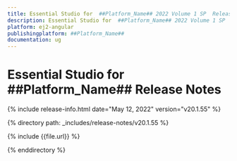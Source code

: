 ```yaml
---
title: Essential Studio for  ##Platform_Name## 2022 Volume 1 SP  Release Release Notes  
description: Essential Studio for  ##Platform_Name## 2022 Volume 1 SP  Release Release Notes  
platform: ej2-angular
publishingplatform: ##Platform_Name##
documentation: ug
---
```


# Essential Studio for  ##Platform_Name##   Release Notes  

{% include release-info.html date="May 12, 2022"  version="v20.1.55" %} 

{% directory path: _includes/release-notes/v20.1.55 %}

{% include {{file.url}} %}

{% enddirectory %}
